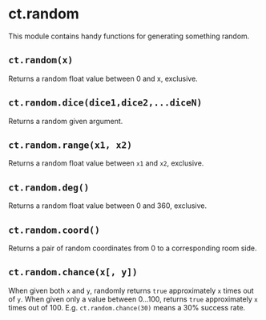 # ct.random

This module contains handy functions for generating something random.

## `ct.random(x)`
Returns a random float value between 0 and x, exclusive.

## `ct.random.dice(dice1,dice2,...diceN)`
Returns a random given argument.

## `ct.random.range(x1, x2)`
Returns a random float value between `x1` and `x2`, exclusive.

## `ct.random.deg()`
Returns a random float value between 0 and 360, exclusive.

## `ct.random.coord()`
Returns a pair of random coordinates from 0 to a corresponding room side.

## `ct.random.chance(x[, y])`
When given both `x` and `y`, randomly returns `true` approximately `x` times out of `y`. When given only a value between 0…100, returns `true` approximately `x` times out of 100. E.g. `ct.random.chance(30)` means a 30% success rate.
